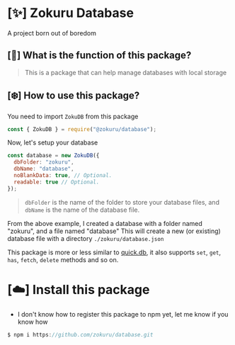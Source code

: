 # [✨] Zokuru Database
A project born out of boredom

## [💫] What is the function of this package?
> This is a package that can help manage databases with local storage

## [❄️] How to use this package?
You need to import `ZokuDB` from this package
```js
const { ZokuDB } = require("@zokuru/database");
```
Now, let's setup your database
```js
const database = new ZokuDB({
  dbFolder: "zokuru",
  dbName: "database",
  noBlankData: true, // Optional.
  readable: true // Optional.
});
```
> `dbFolder` is the name of the folder to store your database files, and `dbName` is the name of the database file.

From the above example, I created a database with a folder named "zokuru", and a file named "database"
This will create a new (or existing) database file with a directory `./zokuru/database.json`

This package is more or less similar to [quick.db](https://npmjs.com/package/quick.db), it also supports `set`, `get`, `has`, `fetch`, `delete` methods and so on.

# [☁️] Install this package
* I don't know how to register this package to npm yet, let me know if you know how
```js
$ npm i https://github.com/zokuru/database.git
```
